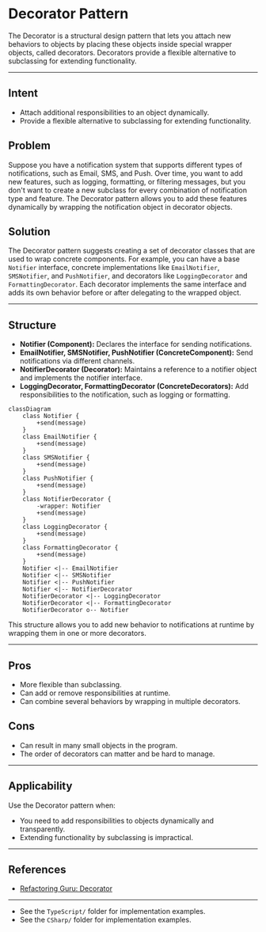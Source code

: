 # Decorator Pattern

The Decorator is a structural design pattern that lets you attach new behaviors to objects by placing these objects inside special wrapper objects, called decorators. Decorators provide a flexible alternative to subclassing for extending functionality.

---

## Intent
- Attach additional responsibilities to an object dynamically.
- Provide a flexible alternative to subclassing for extending functionality.

## Problem
Suppose you have a notification system that supports different types of notifications, such as Email, SMS, and Push. Over time, you want to add new features, such as logging, formatting, or filtering messages, but you don't want to create a new subclass for every combination of notification type and feature. The Decorator pattern allows you to add these features dynamically by wrapping the notification object in decorator objects.

## Solution
The Decorator pattern suggests creating a set of decorator classes that are used to wrap concrete components. For example, you can have a base `Notifier` interface, concrete implementations like `EmailNotifier`, `SMSNotifier`, and `PushNotifier`, and decorators like `LoggingDecorator` and `FormattingDecorator`. Each decorator implements the same interface and adds its own behavior before or after delegating to the wrapped object.

---

## Structure
- **Notifier (Component):** Declares the interface for sending notifications.
- **EmailNotifier, SMSNotifier, PushNotifier (ConcreteComponent):** Send notifications via different channels.
- **NotifierDecorator (Decorator):** Maintains a reference to a notifier object and implements the notifier interface.
- **LoggingDecorator, FormattingDecorator (ConcreteDecorators):** Add responsibilities to the notification, such as logging or formatting.

```mermaid
classDiagram
    class Notifier {
        +send(message)
    }
    class EmailNotifier {
        +send(message)
    }
    class SMSNotifier {
        +send(message)
    }
    class PushNotifier {
        +send(message)
    }
    class NotifierDecorator {
        -wrapper: Notifier
        +send(message)
    }
    class LoggingDecorator {
        +send(message)
    }
    class FormattingDecorator {
        +send(message)
    }
    Notifier <|-- EmailNotifier
    Notifier <|-- SMSNotifier
    Notifier <|-- PushNotifier
    Notifier <|-- NotifierDecorator
    NotifierDecorator <|-- LoggingDecorator
    NotifierDecorator <|-- FormattingDecorator
    NotifierDecorator o-- Notifier
```

This structure allows you to add new behavior to notifications at runtime by wrapping them in one or more decorators.

---

## Pros
- More flexible than subclassing.
- Can add or remove responsibilities at runtime.
- Can combine several behaviors by wrapping in multiple decorators.

## Cons
- Can result in many small objects in the program.
- The order of decorators can matter and be hard to manage.

---

## Applicability
Use the Decorator pattern when:
- You need to add responsibilities to objects dynamically and transparently.
- Extending functionality by subclassing is impractical.

---

## References
- [Refactoring Guru: Decorator](https://refactoring.guru/design-patterns/decorator)
---

* See the `TypeScript/` folder for implementation examples.
* See the `CSharp/` folder for implementation examples.
